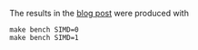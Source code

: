 The results in the [blog post](https://tavianator.com/2022/ray_box_boundary.html) were produced with

```console
make bench SIMD=0
make bench SIMD=1
```
